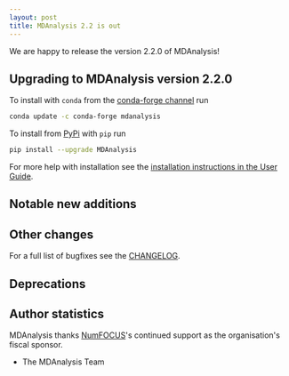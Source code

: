 ```yaml
---
layout: post
title: MDAnalysis 2.2 is out
---
```


We are happy to release the version 2.2.0 of MDAnalysis!

## Upgrading to MDAnalysis version 2.2.0

To install with `conda` from the [conda-forge channel][] run

```bash
conda update -c conda-forge mdanalysis
```

To install from [PyPi][] with `pip` run

```bash
pip install --upgrade MDAnalysis
```

For more help with installation see the [installation instructions in the User Guide][].


## Notable new additions




## Other changes



For a full list of bugfixes see the [CHANGELOG][].


## Deprecations



## Author statistics



MDAnalysis thanks [NumFOCUS][]'s continued support as the organisation's fiscal sponsor.

- The MDAnalysis Team


[installation instructions in the User Guide]: https://userguide.mdanalysis.org/stable/installation.html
[conda-forge channel]: https://anaconda.org/conda-forge/mdanalysis
[PyPi]: https://pypi.org/project/MDAnalysis/
[NumFOCUS]: https://www.numfocus.org
[CHANGELOG]: https://github.com/MDAnalysis/mdanalysis/blob/release-2.2.0/package/CHANGELOG
